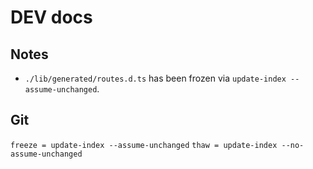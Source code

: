 # DEV docs

## Notes
 - `./lib/generated/routes.d.ts` has been frozen via `update-index --assume-unchanged`.

## Git
`freeze = update-index --assume-unchanged`
`thaw = update-index --no-assume-unchanged`
